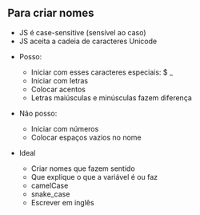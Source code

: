 ## Para criar nomes

* JS é case-sensitive (sensível ao caso)
* JS aceita a cadeia de caracteres Unicode

- Posso:
    * Iniciar com esses caracteres especiais: $ _
    * Iniciar com letras
    * Colocar acentos
    * Letras maiúsculas e minúsculas fazem diferença

- Não posso:
    * Iniciar com números
    * Colocar espaços vazios no nome

- Ideal
    * Criar nomes que fazem sentido
    * Que explique o que a variável é ou faz
    * camelCase
    * snake_case
    * Escrever em inglês